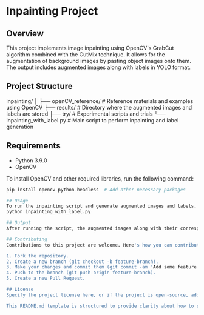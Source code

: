 # Inpainting Project

## Overview
This project implements image inpainting using OpenCV's GrabCut algorithm combined with the CutMix technique. It allows for the augmentation of background images by pasting object images onto them. The output includes augmented images along with labels in YOLO format.

## Project Structure
inpainting/
│
├── openCV_reference/ # Reference materials and examples using OpenCV
├── results/ # Directory where the augmented images and labels are stored
├── try/ # Experimental scripts and trials
└── inpainting_with_label.py # Main script to perform inpainting and label generation

## Requirements
- Python 3.9.0
- OpenCV

To install OpenCV and other required libraries, run the following command:
```bash
pip install opencv-python-headless  # Add other necessary packages

## Usage
To run the inpainting script and generate augmented images and labels, navigate to the project directory and execute the following command:
python inpainting_with_label.py

## Output
After running the script, the augmented images along with their corresponding YOLO formatted labels will be saved in the results directory.

## Contributing
Contributions to this project are welcome. Here's how you can contribute:

1. Fork the repository.
2. Create a new branch (git checkout -b feature-branch).
3. Make your changes and commit them (git commit -am 'Add some feature').
4. Push to the branch (git push origin feature-branch).
5. Create a new Pull Request.

## License
Specify the project license here, or if the project is open-source, add a link to the LICENSE file.

This README.md template is structured to provide clarity about how to set up and run the project, where to find the results, and how to contribute to its development. Adjust any section as needed to better fit your project's specifics.
